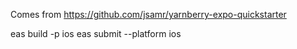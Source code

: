 
Comes from https://github.com/jsamr/yarnberry-expo-quickstarter


eas build -p ios
eas submit --platform ios

